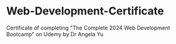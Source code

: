 # Web-Development-Certificate
Certificate of completing "The Complete 2024 Web Development Bootcamp"  on Udemy by Dr Angela Yu 
